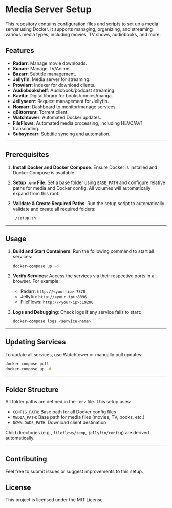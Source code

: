 # Media Server Setup

This repository contains configuration files and scripts to set up a media
server using Docker. It supports managing, organizing, and streaming various
media types, including movies, TV shows, audiobooks, and more.

## Features

- **Radarr**: Manage movie downloads.
- **Sonarr**: Manage TV/Anime.
- **Bazarr**: Subtitle management.
- **Jellyfin**: Media server for streaming.
- **Prowlarr**: Indexer for download clients.
- **Audiobookshelf**: Audiobook/podcast streaming.
- **Kavita**: Digital library for books/comics/manga.
- **Jellyseerr**: Request management for Jellyfin.
- **Homarr**: Dashboard to monitor/manage services.
- **qBittorrent**: Torrent client.
- **Watchtower**: Automated Docker updates.
- **FileFlows**: Automated media processing, including HEVC/AV1 transcoding.
- **Subsyncarr**: Subtitle syncing and automation.

---

## Prerequisites

1. **Install Docker and Docker Compose**:
   Ensure Docker is installed and Docker Compose is available.

2. **Setup `.env` File**:
   Set a base folder using `BASE_PATH` and configure relative paths for media and Docker config. All volumes will automatically expand from this root.

3. **Validate & Create Required Paths**:
   Run the setup script to automatically validate and create all required folders:

   ```bash
   ./setup.sh
   ```

---

## Usage

1. **Build and Start Containers**:
   Run the following command to start all services:

   ```bash
   docker-compose up -d
   ```

2. **Verify Services**:
   Access the services via their respective ports in a browser. For example:

   - Radarr: `http://<your-ip>:7878`
   - Jellyfin: `http://<your-ip>:8096`
   - FileFlows: `http://<your-ip>:19200`

3. **Logs and Debugging**:
   Check logs if any service fails to start:

   ```bash
   docker-compose logs <service-name>
   ```

---

## Updating Services

To update all services, use Watchtower or manually pull updates:

```bash
docker-compose pull
docker-compose up -d
```

---

## Folder Structure

All folder paths are defined in the `.env` file. This setup uses:

- `CONFIG_PATH`: Base path for all Docker config files
- `MEDIA_PATH`: Base path for media files (movies, TV, books, etc.)
- `DOWNLOADS_PATH`: Download client destination

Child directories (e.g., `fileflows/temp`, `jellyfin/config`) are derived automatically.

---

## Contributing

Feel free to submit issues or suggest improvements to this setup.

## License

This project is licensed under the MIT License.

